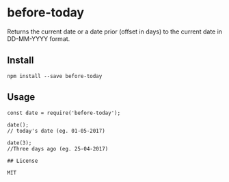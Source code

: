 # before-today

Returns the current date or a date prior (offset in days) to the current date in
DD-MM-YYYY format.

## Install

```
npm install --save before-today
```

## Usage

```
const date = require('before-today');

date();
// today's date (eg. 01-05-2017)

date(3);
//Three days ago (eg. 25-04-2017)

## License

MIT
